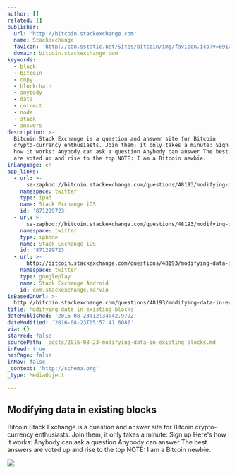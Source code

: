 ```yaml
---
author: []
related: []
publisher:
  url: 'http://bitcoin.stackexchange.com'
  name: Stackexchange
  favicon: 'http://cdn.sstatic.net/Sites/bitcoin/img/favicon.ico?v=0910168c5c65'
  domain: bitcoin.stackexchange.com
keywords:
  - block
  - bitcoin
  - copy
  - blockchain
  - anybody
  - data
  - correct
  - node
  - stack
  - answers
description: >-
  Bitcoin Stack Exchange is a question and answer site for Bitcoin
  crypto-currency enthusiasts. Join them; it only takes a minute: Sign up Here's
  how it works: Anybody can ask a question Anybody can answer The best answers
  are voted up and rise to the top NOTE: I am a Bitcoin newbie.
inLanguage: en
app_links:
  - url: >-
      se-zaphod://bitcoin.stackexchange.com/questions/48193/modifying-data-in-existing-blocks
    namespace: twitter
    type: ipad
    name: Stack Exchange iOS
    id: '871299723'
  - url: >-
      se-zaphod://bitcoin.stackexchange.com/questions/48193/modifying-data-in-existing-blocks
    namespace: twitter
    type: iphone
    name: Stack Exchange iOS
    id: '871299723'
  - url: >-
      http://bitcoin.stackexchange.com/questions/48193/modifying-data-in-existing-blocks
    namespace: twitter
    type: googleplay
    name: Stack Exchange Android
    id: com.stackexchange.marvin
isBasedOnUrl: >-
  http://bitcoin.stackexchange.com/questions/48193/modifying-data-in-existing-blocks
title: Modifying data in existing blocks
datePublished: '2016-08-23T12:34:42.979Z'
dateModified: '2016-08-23T05:57:41.608Z'
via: {}
starred: false
sourcePath: _posts/2016-08-23-modifying-data-in-existing-blocks.md
inFeed: true
hasPage: false
inNav: false
_context: 'http://schema.org'
_type: MediaObject

---
```

<article style=""><h1>Modifying data in existing blocks</h1><p>Bitcoin Stack Exchange is a question and answer site for Bitcoin crypto-currency enthusiasts. Join them; it only takes a minute: Sign up Here's how it works: Anybody can ask a question Anybody can answer The best answers are voted up and rise to the top NOTE: I am a Bitcoin newbie.</p><img src="http://cdn.sstatic.net/Sites/bitcoin/img/apple-touch-icon.png?v=a43e5a337e6b&amp;a" /></article>